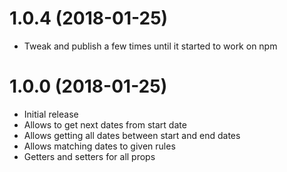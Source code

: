 # 1.0.4 (2018-01-25)
- Tweak and publish a few times until it started to work on npm
# 1.0.0 (2018-01-25)
- Initial release
- Allows to get next dates from start date
- Allows getting all dates between start and end dates
- Allows matching dates to given rules
- Getters and setters for all props